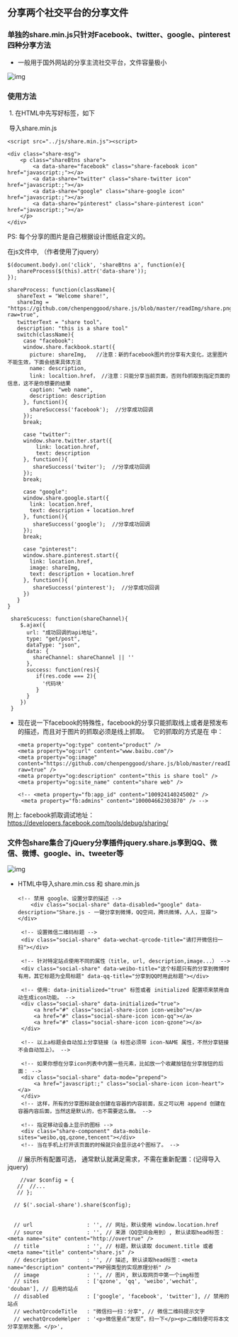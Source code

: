 ## 分享两个社交平台的分享文件

### 单独的share.min.js只针对Facebook、twitter、google、pinterest四种分享方法

- 一般用于国外网站的分享主流社交平台，文件容量极小

![img](https://github.com/chenpenggood/share.js/blob/master/readImg/share.png?raw=true) 

### 使用方法

  1. 在HTML中先写好标签，如下
  
  导入share.min.js
  
    <script src="../js/share.min.js"><script>

    <div class="share-msg">
        <p class="shareBtns share">
            <a data-share="facebook" class="share-facebook icon" href="javascript:;"></a>
            <a data-share="twitter" class="share-twitter icon" href="javascript:;"></a>
            <a data-share="google" class="share-google icon" href="javascript:;"></a>
            <a data-share="pinterest" class="share-pinterest icon" href="javascript:;"></a>
        </p>
    </div>
  
  PS: 每个分享的图片是自己根据设计图纸自定义的。
  
 在js文件中, （作者使用了jquery）
 
    $(document.body).on('click', 'shareBtns a', function(e){
       shareProcess($(this).attr('data-share'));
    });

    shareProcess: function(className){
       shareText = "Welcome share!",
       shareImg = "https://github.com/chenpenggood/share.js/blob/master/readImg/share.png?raw=true",
       twitterText = "share tool"，
       description: "this is a share tool"
       switch(className){
         case "facebook":
         window.share.fackbook.start({
           picture: shareImg,   //注意：新的facebook图片的分享有大变化，这里图片不能生效，下面会结束具体方法
           name: description,
           link: localtion.href， //注意：只能分享当前页面，否则fb抓取到指定页面的信息，这不是你想要的结果
           caption: "web name",
           description: description
         }, function(){
           shareSuccess('facebook');  //分享成功回调
         });
         break;

         case "twitter":
         window.share.twitter.start({
             link: location.href,
             text: description
         }, function(){
            shareSuccess('twiter');  //分享成功回调
         });
         break;
         
         case "google":
         window.share.google.start({
           link: location.href,
           text: description + location.href
         }, function(){
            shareSuccess('google');  //分享成功回调
         });
         break;
         
         case "pinterest":
         window.share.pinterest.start({
           link: location.href,
           image: shareImg,
           text: description + location.href
         }, function(){
            shareSuccess('pinterest');  //分享成功回调
         })
       }
    }
    
     shareScucess: function(shareChannel){
        $.ajax({
          url: "成功回调的api地址"，
          type: "get/post",
          dataType: "json",
          data: {
            shareChannel: shareChannel || ''
          },
          success: function(res){
             if(res.code === 2){
               '代码块'
             }
          }
        })
     }
  
 - 现在说一下facebook的特殊性，facebook的分享只能抓取线上或者是预发布的描述，而且对于图片的抓取必须是线上抓取。
   它的抓取的方式是在 <head> 中：
   
       <meta property="og:type" content="product" />
       <meta property="og:url" content="www.baibu.com"/>
       <meta property="og:image" content="https://github.com/chenpenggood/share.js/blob/master/readImg/share.png?raw=true" />
       <meta property="og:description" content="this is share tool" />
       <meta property="og:site_name" content="share web" />
   
       <!-- <meta property="fb:app_id" content="100924140245002" /> 
        <meta property="fb:admins" content="100004662303870" /> -->
 
 附上: facebook抓取调试地址： https://developers.facebook.com/tools/debug/sharing/  
 
### 文件包share集合了jQuery分享插件jquery.share.js享到QQ、微信、微博、google、in、tweeter等

![img](https://github.com/chenpenggood/share.js/blob/master/readImg/share.min.png?raw=true) 

- HTML中导入share.min.css 和 share.min.js

      <!-- 禁用 google、设置分享的描述 -->
          <div class="social-share" data-disabled="google" data-description="Share.js - 一键分享到微博，QQ空间，腾讯微博，人人，豆瓣"></div>

       <!-- 设置微信二维码标题 -->
       <div class="social-share" data-wechat-qrcode-title="请打开微信扫一扫"></div>

       <!-- 针对特定站点使用不同的属性（title, url, description,image...） -->
       <div class="social-share" data-weibo-title="这个标题只有的分享到微博时有用，其它标题为全局标题" data-qq-title="分享到QQ时用此标题"></div>

       <!-- 使用: data-initialized="true" 标签或者 initialized 配置项来禁用自动生成icon功能。 -->
       <div class="social-share" data-initialized="true">
           <a href="#" class="social-share-icon icon-weibo"></a>
           <a href="#" class="social-share-icon icon-qq"></a>
           <a href="#" class="social-share-icon icon-qzone"></a>
       </div>

       <!-- 以上a标题会自动加上分享链接（a 标签必须带 icon-NAME 属性，不然分享链接不会自动加上）。 -->

       <!-- 如果你想在分享icon列表中内置一些元素，比如放一个收藏按钮在分享按钮的后面： -->
       <div class="social-share" data-mode="prepend">
           <a href="javascript:;" class="social-share-icon icon-heart"></a>
       </div>
       <!-- 这样，所有的分享图标就会创建在容器的内容前面，反之可以用 append 创建在容器内容后面，当然这是默认的，也不需要这么做。 -->

       <!-- 指定移动设备上显示的图标 -->
       <div class="share-component" data-mobile-sites="weibo,qq,qzone,tencent"></div>
       <!-- 当在手机上打开该页面的时候就只会显示这4个图标了。 -->
       
       
       // 展示所有配置可选， 通常默认就满足需求，不需在重新配置：(记得导入jquery)
       
      	//var $config = {
       //  //...
       // };

      // $('.social-share').share($config);


      // url                 : '', // 网址，默认使用 window.location.href
      // source              : '', // 来源（QQ空间会用到）, 默认读取head标签：<meta name="site" content="http://overtrue" />
      // title               : '', // 标题，默认读取 document.title 或者 <meta name="title" content="share.js" />
      // description         : '', // 描述, 默认读取head标签：<meta name="description" content="PHP弱类型的实现原理分析" />
      // image               : '', // 图片, 默认取网页中第一个img标签
      // sites               : ['qzone', 'qq', 'weibo','wechat', 'douban'], // 启用的站点
      // disabled            : ['google', 'facebook', 'twitter'], // 禁用的站点
      // wechatQrcodeTitle   : "微信扫一扫：分享", // 微信二维码提示文字
      // wechatQrcodeHelper  : '<p>微信里点“发现”，扫一下</p><p>二维码便可将本文分享至朋友圈。</p>',

